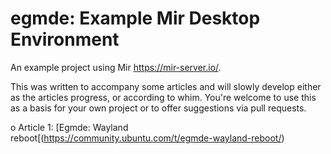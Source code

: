egmde: Example Mir Desktop Environment
======================================

An example project using Mir https://mir-server.io/.

This was written to accompany some articles and will slowly develop either as 
the articles progress, or according to whim. You're welcome to use this as a 
basis for your own project or to offer suggestions via pull requests.

  o Article 1: [Egmde: Wayland reboot[(https://community.ubuntu.com/t/egmde-wayland-reboot/)